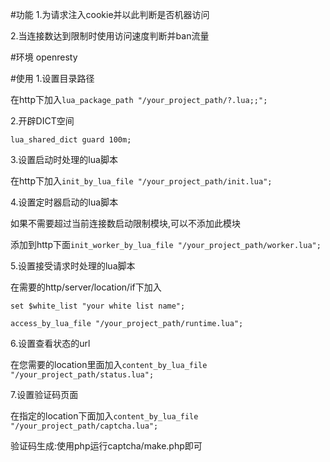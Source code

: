 #功能
1.为请求注入cookie并以此判断是否机器访问

2.当连接数达到限制时使用访问速度判断并ban流量

#环境
openresty

#使用
1.设置目录路径

在http下加入`lua_package_path "/your_project_path/?.lua;;";`

2.开辟DICT空间

`lua_shared_dict guard 100m;`

3.设置启动时处理的lua脚本

在http下加入`init_by_lua_file "/your_project_path/init.lua";`

4.设置定时器启动的lua脚本

如果不需要超过当前连接数启动限制模块,可以不添加此模块

添加到http下面`init_worker_by_lua_file "/your_project_path/worker.lua";`

5.设置接受请求时处理的lua脚本

在需要的http/server/location/if下加入

`set $white_list "your white list name";`

`access_by_lua_file "/your_project_path/runtime.lua";`

6.设置查看状态的url

在您需要的location里面加入`content_by_lua_file "/your_project_path/status.lua";`

7.设置验证码页面

在指定的location下面加入`content_by_lua_file "/your_project_path/captcha.lua";`

验证码生成:使用php运行captcha/make.php即可
